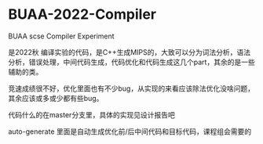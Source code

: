 # BUAA-2022-Compiler
BUAA scse Compiler Experiment

是2022秋 编译实验的代码，是C++生成MIPS的，大致可以分为词法分析，语法分析，错误处理，中间代码生成，代码优化和代码生成这几个part，其余的是一些辅助的类。

竞速成绩很不好，优化里面也有不少bug，从实现的来看应该除法优化没啥问题，其余应该或多或少都有些bug。

代码什么的在master分支里，具体的实现见设计报告吧

auto-generate 里面是自动生成优化前/后中间代码和目标代码，课程组会需要的
